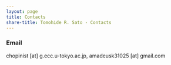 ```yaml
---
layout: page
title: Contacts
share-title: Tomohide R. Sato - Contacts
---
```


### Email
chopinist [at] g.ecc.u-tokyo.ac.jp, amadeusk31025 [at] gmail.com
